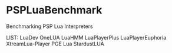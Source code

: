 # PSPLuaBenchmark
Benchmarking PSP Lua Interpreters

LIST:
LuaDev 
OneLUA
LuaHMM
LuaPlayerPlus
LuaPlayerEuphoria
XtreamLua-Player
PGE Lua
StardustLUA
